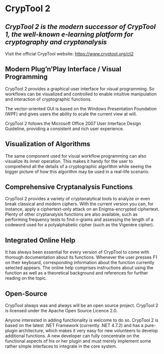 # CrypTool 2 
## _CrypTool 2 is the modern successor of CrypTool 1, the well-known e-learning platform for cryptography and cryptanalysis_

Visit the official CrypTool website: https://www.cryptool.org/ct2

## Modern Plug’n’Play Interface / Visual Programming

CrypTool 2 provides a graphical user interface for visual programming. So workflows can be visualized and controlled to enable intuitive manipulation and interaction of cryptographic functions.

The vector-oriented GUI is based on the Windows Presentation Foundation (WPF) and gives users the ability to scale the current view at will.

CrypTool 2 follows the Microsoft Office 2007 User Interface Design Guideline, providing a consistent and rich user experience.

## Visualization of Algorithms

The same component used for visual workflow programming can also visualize its inner operation. This makes it handy for the user to comprehend all the details of a cryptographic algorithm while seeing the bigger picture of how this algorithm may be used in a real-life scenario.

## Comprehensive Cryptanalysis Functions

CrypTool 2 provides a variety of cryptanalytical tools to analyze or even break classical and modern ciphers. With the current version you can, for instance, apply a ciphertext-only attack on an Enigma-encrypted ciphertext. Plenty of other cryptanalysis functions are also available, such as performing frequency tests to find n-grams and assessing the length of a codeword used for a polyalphabetic cipher (such as the Vigenère cipher).

## Integrated Online Help

It has always been essential for every version of CrypTool to come with thorough documentation about its functions. Whenever the user presses F1 on their keyboard, corresponding information about the function currently selected appears. The online help comprises instructions about using the function as well as a theoretical background and references for further reading on the topic.

## Open-Source

CrypTool always was and always will be an open source project. CrypTool 2 is licensed under the Apache Open Source Licence 2.0.

Anyone interested in adding functionality is welcome to do so. CrypTool 2 is based on the latest .NET Framework (currently .NET 4.7.2) and has a pure-plugin architecture, which makes it very easy for new volunteers to develop additional functions. A new developer can fully concentrate on the functional aspects of his or her plugin and must merely implement some rather simple interfaces to integrate in the core system.
